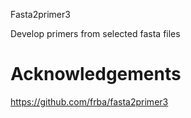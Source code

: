 Fasta2primer3

Develop primers from selected fasta files 


# Acknowledgements
https://github.com/frba/fasta2primer3
